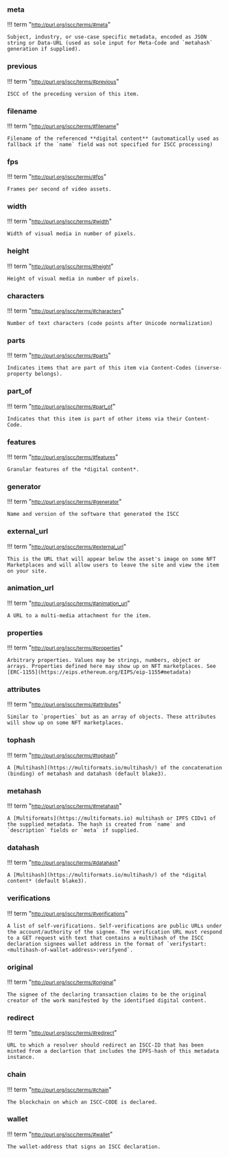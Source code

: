 ### **meta**

!!! term "<small><http://purl.org/iscc/terms/#meta></small>"

    Subject, industry, or use-case specific metadata, encoded as JSON string or Data-URL (used as sole input for Meta-Code and `metahash` generation if supplied).

### **previous**

!!! term "<small><http://purl.org/iscc/terms/#previous></small>"

    ISCC of the preceding version of this item.

### **filename**

!!! term "<small><http://purl.org/iscc/terms/#filename></small>"

    Filename of the referenced **digital content** (automatically used as fallback if the `name` field was not specified for ISCC processing)

### **fps**

!!! term "<small><http://purl.org/iscc/terms/#fps></small>"

    Frames per second of video assets.

### **width**

!!! term "<small><http://purl.org/iscc/terms/#width></small>"

    Width of visual media in number of pixels.

### **height**

!!! term "<small><http://purl.org/iscc/terms/#height></small>"

    Height of visual media in number of pixels.

### **characters**

!!! term "<small><http://purl.org/iscc/terms/#characters></small>"

    Number of text characters (code points after Unicode normalization)

### **parts**

!!! term "<small><http://purl.org/iscc/terms/#parts></small>"

    Indicates items that are part of this item via Content-Codes (inverse-property belongs).

### **part_of**

!!! term "<small><http://purl.org/iscc/terms/#part_of></small>"

    Indicates that this item is part of other items via their Content-Code.

### **features**

!!! term "<small><http://purl.org/iscc/terms/#features></small>"

    Granular features of the *digital content*.

### **generator**

!!! term "<small><http://purl.org/iscc/terms/#generator></small>"

    Name and version of the software that generated the ISCC

### **external_url**

!!! term "<small><http://purl.org/iscc/terms/#external_url></small>"

    This is the URL that will appear below the asset's image on some NFT Marketplaces and will allow users to leave the site and view the item on your site.

### **animation_url**

!!! term "<small><http://purl.org/iscc/terms/#animation_url></small>"

    A URL to a multi-media attachment for the item.

### **properties**

!!! term "<small><http://purl.org/iscc/terms/#properties></small>"

    Arbitrary properties. Values may be strings, numbers, object or arrays. Properties defined here may show up on NFT marketplaces. See [ERC-1155](https://eips.ethereum.org/EIPS/eip-1155#metadata)

### **attributes**

!!! term "<small><http://purl.org/iscc/terms/#attributes></small>"

    Similar to `properties` but as an array of objects. These attributes will show up on some NFT marketplaces.

### **tophash**

!!! term "<small><http://purl.org/iscc/terms/#tophash></small>"

    A [Multihash](https://multiformats.io/multihash/) of the concatenation (binding) of metahash and datahash (default blake3).

### **metahash**

!!! term "<small><http://purl.org/iscc/terms/#metahash></small>"

    A [Multiformats](https://multiformats.io) multihash or IPFS CIDv1 of the supplied metadata. The hash is created from `name` and `description` fields or `meta` if supplied.

### **datahash**

!!! term "<small><http://purl.org/iscc/terms/#datahash></small>"

    A [Multihash](https://multiformats.io/multihash/) of the *digital content* (default blake3).

### **verifications**

!!! term "<small><http://purl.org/iscc/terms/#verifications></small>"

    A list of self-verifications. Self-verifications are public URLs under the account/authority of the signee. The verification URL must respond to a GET request with text that contains a multihash of the ISCC declaration signees wallet address in the format of `verifystart:<multihash-of-wallet-address>:verifyend`.

### **original**

!!! term "<small><http://purl.org/iscc/terms/#original></small>"

    The signee of the declaring transaction claims to be the original creator of the work manifested by the identified digital content.

### **redirect**

!!! term "<small><http://purl.org/iscc/terms/#redirect></small>"

    URL to which a resolver should redirect an ISCC-ID that has been minted from a declartion that includes the IPFS-hash of this metadata instance.

### **chain**

!!! term "<small><http://purl.org/iscc/terms/#chain></small>"

    The blockchain on which an ISCC-CODE is declared.

### **wallet**

!!! term "<small><http://purl.org/iscc/terms/#wallet></small>"

    The wallet-address that signs an ISCC declaration.

